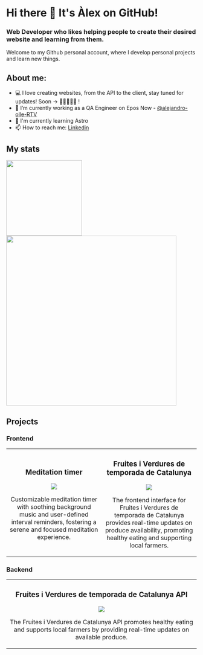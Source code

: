# Hi there 👋 It's Àlex on GitHub!

### Web Developer who likes helping people to create their desired website and learning from them.

Welcome to my Github personal account, where I develop personal projects and learn new things.

## About me:
- 💻 I love creating websites, from the API to the client, stay tuned for updates! Soon &rarr; 👨‍🍳🧑‍🍳🥘 !
- 🧪 I’m currently working as a QA Engineer on Epos Now - [@alejandro-olle-RTV](https://github.com/alejandro-olle-RTV)
- 🌱 I'm currently learning Astro
- 📫 How to reach me: [Linkedin](https://www.linkedin.com/in/alejandro-olle-ramos)
<!-- - ↗️ I'm looking to work as a Frontend Developer -->

<!--
- 👯 I’m looking to collaborate on generative AI projects
- 🤔 I’m looking for help with [OpenAI API](https://openai.com/blog/openai-api)
-->

## My stats
<a href="https://github.com/alex-olle">
  <img height=200 align="center" src="https://github-readme-stats.vercel.app/api/top-langs/?username=alex-olle&layout=donut&theme=synthwave" />
</a>
<a href="https://github.com/alex-olle">
  <img width=450 align="center" src="https://github-readme-stats.vercel.app/api?username=alex-olle&theme=synthwave&hide=issues,contribs,stars&show_icons=true&rank_icon=github" />
</a>

## Projects

### Frontend

<table>
  <td width="50%">
    <h3 align="center">Meditation timer</h3>
    <div align="center">
      <a href="https://github.com/alex-olle/timer" target="_blank">
        <img src="https://img.shields.io/badge/CODE-ff9?style=for-the-badge&logo=Github&logoColor=white&color=purple">
      </a>
      <p>Customizable meditation timer with soothing background music and user-defined interval reminders, fostering a serene and focused meditation experience.</p>
    </div>                                                                          
  </td>
  <td width="50%">
    <h3 align="center">Fruites i Verdures de temporada de Catalunya</h3>
    <div align="center">
      <a href="https://github.com/alex-olle/fv_client" target="_blank">
        <img src="https://img.shields.io/badge/CODE-ff9?style=for-the-badge&logo=Github&logoColor=white&color=purple">
      </a>
      <p>The frontend interface for Fruites i Verdures de temporada de Catalunya provides real-time updates on produce availability, promoting healthy eating and supporting local farmers.</p>
    </div>                                                                          
  </td>
</table>

### Backend

<table>
  <td width="100%">
    <h3 align="center">Fruites i Verdures de temporada de Catalunya API</h3>
    <div align="center">
      <a href="https://github.com/alex-olle/fv_api" target="_blank">
        <img src="https://img.shields.io/badge/CODE-ff9?style=for-the-badge&logo=Github&logoColor=white&color=purple">
      </a>
      <p>The Fruites i Verdures de Catalunya API promotes healthy eating and supports local farmers by providing real-time updates on available produce.</p>
    </div>                                                                          
  </td>
</table>

<!--
**alex-olle/alex-olle** is a ✨ _special_ ✨ repository because its `README.md` (this file) appears on your GitHub profile.

Here are some ideas to get you started:

- 🌱 I’m currently graduate as a Full Stack Developer on Ironhack

- 🔭 I’m currently working on ...
- 🌱 I’m currently learning ...
- 👯 I’m looking to collaborate on ...
- 🤔 I’m looking for help with ...
- 💬 Ask me about ...
- 📫 How to reach me: ...
- 😄 Pronouns: ...
- ⚡ Fun fact: ...
-->
